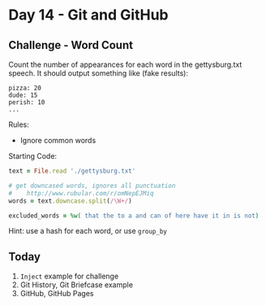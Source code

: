 Day 14 - Git and GitHub
====================

Challenge - Word Count
----------------------

Count the number of appearances for each word in the gettysburg.txt speech. It should output something like (fake results):

```
pizza: 20
dude: 15
perish: 10
...
```

Rules:

-	Ignore common words

Starting Code:

```ruby
text = File.read './gettysburg.txt'

# get downcased words, ignores all punctuation
#    http://www.rubular.com/r/omNepEJMiq
words = text.downcase.split(/\W+/)

excluded_words = %w( that the to a and can of here have it in is not)
```

Hint: use a hash for each word, or use `group_by`

Today
-----

1.	`Inject` example for challenge
2.	Git History, Git Briefcase example
3.	GitHub, GitHub Pages
